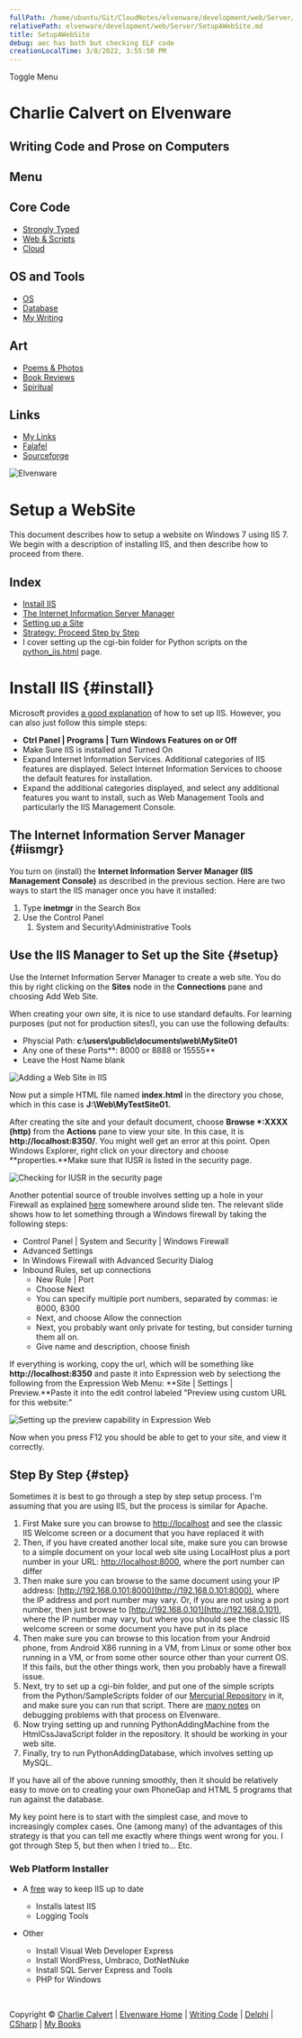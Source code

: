 ```yaml
---
fullPath: /home/ubuntu/Git/CloudNotes/elvenware/development/web/Server/SetupAWebSite.md
relativePath: elvenware/development/web/Server/SetupAWebSite.md
title: SetupAWebSite
debug: aec has both but checking ELF code
creationLocalTime: 3/8/2022, 3:55:50 PM
---
```


<!-- toc -->
<!-- tocstop -->

Toggle Menu

Charlie Calvert on Elvenware
============================

Writing Code and Prose on Computers
-----------------------------------

Menu
----

Core Code
---------

-   [Strongly Typed](../../index.html)
-   [Web & Scripts](../index.html)
-   [Cloud](../../cloud/index.shtml)

OS and Tools
------------

-   [OS](../../../os/index.html)
-   [Database](../../database/index.html)
-   [My Writing](../../../books/index.html)

Art
---

-   [Poems & Photos](../../../Art/index.html)
-   [Book Reviews](../../../books/reading/index.html)
-   [Spiritual](../../../spirit/index.html)

Links
-----

-   [My Links](../../../links.html)
-   [Falafel](http://www.falafel.com/)
-   [Sourceforge](http://sourceforge.net/projects/elvenware/)

![Elvenware](../../../images/elvenwarelogo.png)

Setup a WebSite
===============

This document describes how to setup a website on Windows 7 using IIS 7.
We begin with a description of installing IIS, and then describe how to
proceed from there.

Index
-----

-   [Install IIS](#install)
-   [The Internet Information Server Manager](#iismgr)
-   [Setting up a Site](#setup)
-   [Strategy: Proceed Step by Step](#step)
-   I cover setting up the cgi-bin folder for Python scripts on the
    [python\_iis.html](../Python/python_iis.html) page.

Install IIS {#install}
===========

Microsoft provides [a good
explanation](http://learn.iis.net/page.aspx/28/installing-iis-on-windows-vista-and-windows-7/)
of how to set up IIS. However, you can also just follow this simple
steps:

-   **Ctrl Panel | Programs | Turn Windows Features on or Off**
-   Make Sure IIS is installed and Turned On
-   Expand Internet Information Services. Additional categories of IIS
    features are displayed. Select Internet Information Services to
    choose the default features for installation.
-   Expand the additional categories displayed, and select any
    additional features you want to install, such as Web Management
    Tools and particularly the IIS Management Console.

The Internet Information Server Manager {#iismgr}
---------------------------------------

You turn on (install) the **Internet Information Server Manager (IIS
Management Console)** as described in the previous section. Here are two
ways to start the IIS manager once you have it installed:

1.  Type **inetmgr** in the Search Box
2.  Use the Control Panel
    1.  System and Security\\Administrative Tools

Use the IIS Manager to Set up the Site {#setup}
--------------------------------------

Use the Internet Information Server Manager to create a web site. You do
this by right clicking on the **Sites** node in the **Connections** pane
and choosing Add Web Site.

When creating your own site, it is nice to use standard defaults. For
learning purposes (put not for production sites!), you can use the
following defaults:

-   Physcial Path: **c:\\users\\public\\documents\\web\\MySite01**
-   Any one of these Ports**: 8000 or 8888 or 15555**
-   Leave the Host Name blank

![Adding a Web Site in
IIS](../../../images/development/AddWebSite01.png)

Now put a simple HTML file named **index.html** in the directory you
chose, which in this case is **J:\\Web\\MyTestSite01.**

After creating the site and your default document, choose **Browse
\*:XXXX (http)** from the **Actions** pane to view your site. In this
case, it is **http://localhost:8350/**. You might well get an error at
this point. Open Windows Explorer, right click on your directory and
choose **properties.**Make sure that IUSR is listed in the security
page.

![Checking for IUSR in the security
page](../../../images/development/AddWebSiteSecurityIusr.png)

Another potential source of trouble involves setting up a hole in your
Firewall as explained
[here](https://docs.google.com/present/view?id=d4jzqjs_34gfgc24df)
somewhere around slide ten. The relevant slide shows how to let
something through a Windows firewall by taking the following steps:

-   Control Panel | System and Security | Windows Firewall
-   Advanced Settings
-   In Windows Firewall with Advanced Security Dialog
-   Inbound Rules, set up connections
    -   New Rule | Port
    -   Choose Next
    -   You can specify multiple port numbers, separated by commas: ie
        8000, 8300
    -   Next, and choose Allow the connection
    -   Next, you probably want only private for testing, but consider
        turning them all on.
    -   Give name and description, choose finish

If everything is working, copy the url, which will be something like
**http://localhost:8350** and paste it into Expression web by selectiong
the following from the Expression Web Menu: **Site | Settings |
Preview.**Paste it into the edit control labeled "Preview using custom
URL for this website:"

![Setting up the preview capability in Expression
Web](../../../images/development/AddWebSiteSettingsInEw.png)

Now when you press F12 you should be able to get to your site, and view
it correctly.

Step By Step {#step}
------------

Sometimes it is best to go through a step by step setup process. I'm
assuming that you are using IIS, but the process is similar for Apache.

1.  First Make sure you can browse to <http://localhost> and see the
    classic IIS Welcome screen or a document that you have replaced it
    with
2.  Then, if you have created another local site, make sure you can
    browse to a simple document on your local web site using LocalHost
    plus a port number in your URL: <http://localhost:8000>, where the
    port number can differ
3.  Then make sure you can browse to the same document using your IP
    address: [http://192.168.0.101:8000](http://192.168.0.101:8000),
    where the IP address and port number may vary. Or, if you are not
    using a port number, then just browse to
    [http://192.168.0.101](http://192.168.0.101), where the IP number
    may vary, but where you should see the classic IIS welcome screen or
    some document you have put in its place
4.  Then make sure you can browse to this location from your Android
    phone, from Android X86 running in a VM, from Linux or some other
    box running in a VM, or from some other source other than your
    current OS. If this fails, but the other things work, then you
    probably have a firewall issue.
5.  Next, try to set up a cgi-bin folder, and put one of the simple
    scripts from the Python/SampleScripts folder of our [Mercurial
    Repository](../../cloud/Mercurial.html) in it, and make sure you can
    run that script. There are [many notes](../Python/index.html) on
    debugging problems with that process on Elvenware.
6.  Now trying setting up and running PythonAddingMachine from the
    HtmlCssJavaScript folder in the repository. It should be working in
    your web site.
7.  Finally, try to run PythonAddingDatabase, which involves setting up
    MySQL.

If you have all of the above running smoothly, then it should be
relatively easy to move on to creating your own PhoneGap and HTML 5
programs that run against the database.

My key point here is to start with the simplest case, and move to
increasingly complex cases. One (among many) of the advantages of this
strategy is that you can tell me exactly where things went wrong for
you. I got through Step 5, but then when I tried to... Etc.

### Web Platform Installer

-   A [free](http://www.microsoft.com/web/downloads/platform.aspx) way
    to keep IIS up to date
    -   Installs latest IIS
    -   Logging Tools

-   Other
    -   Install Visual Web Developer Express
    -   Install WordPress, Umbraco, DotNetNuke
    -   Install SQL Server Express and Tools
    -   PHP for Windows

 

Copyright © [Charlie Calvert](../../../index.html) | [Elvenware
Home](../../../index.html) | [Writing Code](../../index.html) |
[Delphi](../../delphi/index.html) | [CSharp](../../csharp/index.html) |
[My Books](../../../books/index.html)

